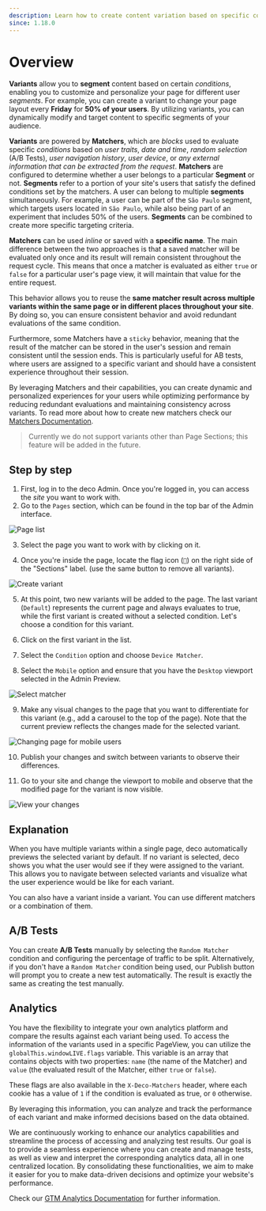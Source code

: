 ```yaml
---
description: Learn how to create content variation based on specific conditions
since: 1.18.0
---
```


# Overview

**Variants** allow you to **segment** content based on certain _conditions_,
enabling you to customize and personalize your page for different user
_segments_. For example, you can create a variant to change your page layout
every **Friday** for **50% of your users**. By utilizing variants, you can
dynamically modify and target content to specific segments of your audience.

**Variants** are powered by **Matchers**, which are _blocks_ used to evaluate
specific _conditions_ based on _user traits_, _date and time_, _random
selection_ (A/B Tests), _user navigation history_, _user device_, or _any
external information that can be extracted from the request_. **Matchers** are
configured to determine whether a user belongs to a particular **Segment** or
not. **Segments** refer to a portion of your site's users that satisfy the
defined conditions set by the matchers. A user can belong to multiple
**segments** simultaneously. For example, a user can be part of the `São Paulo`
segment, which targets users located in `São Paulo`, while also being part of an
experiment that includes 50% of the users. **Segments** can be combined to
create more specific targeting criteria.

**Matchers** can be used _inline_ or saved with a **specific name**. The main
difference between the two approaches is that a saved matcher will be evaluated
only once and its result will remain consistent throughout the request cycle.
This means that once a matcher is evaluated as either `true` or `false` for a
particular user's page view, it will maintain that value for the entire request.

This behavior allows you to reuse the **same matcher result across multiple
variants within the same page or in different places throughout your site**. By
doing so, you can ensure consistent behavior and avoid redundant evaluations of
the same condition.

Furthermore, some Matchers have a `sticky` behavior, meaning that the result of
the matcher can be stored in the user's session and remain consistent until the
session ends. This is particularly useful for AB tests, where users are assigned
to a specific variant and should have a consistent experience throughout their
session.

By leveraging Matchers and their capabilities, you can create dynamic and
personalized experiences for your users while optimizing performance by reducing
redundant evaluations and maintaining consistency across variants. To read more
about how to create new matchers check our
[Matchers Documentation](/docs/en/concepts/matcher).

> Currently we do not support variants other than Page Sections; this feature
> will be added in the future.

## Step by step

1. First, log in to the deco Admin. Once you're logged in, you can access the
   _site_ you want to work with.
2. Go to the `Pages` section, which can be found in the top bar of the Admin
   interface.

![Page list](https://github.com/deco-cx/apps/assets/882438/801edff7-7e6e-4606-8556-bcaf4a2bfec8)

3. Select the page you want to work with by clicking on it.

4. Once you're inside the page, locate the flag icon (`🏴`) on the right side of
   the "Sections" label. (use the same button to remove all variants).

![Create variant](https://github.com/deco-cx/apps/assets/882438/1989b41d-d959-488b-b863-c7b697fa1754)

5. At this point, two new variants will be added to the page. The last variant
   (`Default`) represents the current page and always evaluates to true, while
   the first variant is created without a selected condition. Let's choose a
   condition for this variant.

6. Click on the first variant in the list.
7. Select the `Condition` option and choose `Device Matcher`.
8. Select the `Mobile` option and ensure that you have the `Desktop` viewport
   selected in the Admin Preview.

![Select matcher](https://github.com/deco-cx/apps/assets/882438/c096a2fd-a9e1-4aca-87a9-99da8ca2d9d0)

9. Make any visual changes to the page that you want to differentiate for this
   variant (e.g., add a carousel to the top of the page). Note that the current
   preview reflects the changes made for the selected variant.

![Changing page for mobile users](https://github.com/deco-cx/apps/assets/882438/8f21d149-fd51-45e8-9d74-73c27fce1a56)

10. Publish your changes and switch between variants to observe their
    differences.

11. Go to your site and change the viewport to mobile and observe that the
    modified page for the variant is now visible.

![View your changes](https://github.com/deco-cx/apps/assets/882438/4e18d62b-fbaa-49e0-bf39-72d002a582f8)

## Explanation

When you have multiple variants within a single page, deco automatically
previews the selected variant by default. If no variant is selected, deco shows
you what the user would see if they were assigned to the variant. This allows
you to navigate between selected variants and visualize what the user experience
would be like for each variant.

You can also have a variant inside a variant. You can use different matchers or
a combination of them.

## A/B Tests

You can create **A/B Tests** manually by selecting the `Random Matcher`
condition and configuring the percentage of traffic to be split. Alternatively,
if you don't have a `Random Matcher` condition being used, our Publish button
will prompt you to create a new test automatically. The result is exactly the
same as creating the test manually.

## Analytics

You have the flexibility to integrate your own analytics platform and compare
the results against each variant being used. To access the information of the
variants used in a specific PageView, you can utilize the
`globalThis.windowLIVE.flags` variable. This variable is an array that contains
objects with two properties: `name` (the name of the Matcher) and `value` (the
evaluated result of the Matcher, either `true` or `false`).

These flags are also available in the `X-Deco-Matchers` header, where each
cookie has a value of `1` if the condition is evaluated as true, or `0`
otherwise.

By leveraging this information, you can analyze and track the performance of
each variant and make informed decisions based on the data obtained.

We are continuously working to enhance our analytics capabilities and streamline
the process of accessing and analyzing test results. Our goal is to provide a
seamless experience where you can create and manage tests, as well as view and
interpret the corresponding analytics data, all in one centralized location. By
consolidating these functionalities, we aim to make it easier for you to make
data-driven decisions and optimize your website's performance.

Check our [GTM Analytics Documentation](/docs/en/composable-apis/gtm) for
further information.
